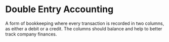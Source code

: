 # Double Entry Accounting

A form of bookkeeping where every transaction is recorded in two columns, as either a debit or a credit. The columns should balance and help to better track company finances.